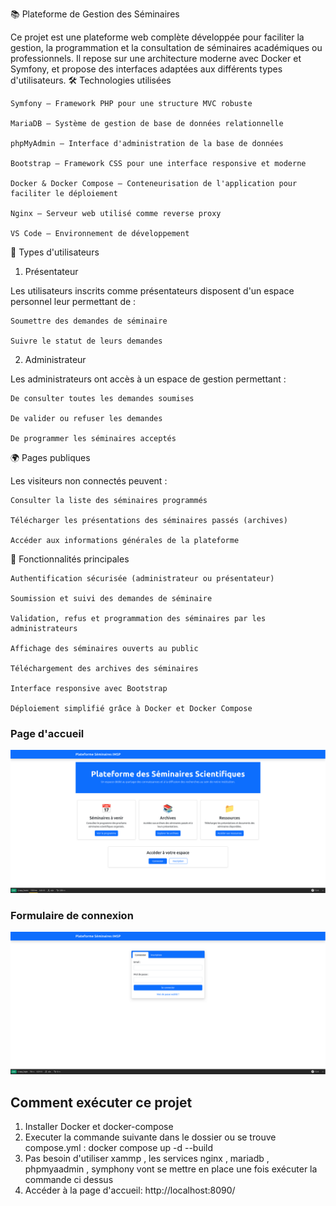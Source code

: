📚 Plateforme de Gestion des Séminaires

Ce projet est une plateforme web complète développée pour faciliter la gestion, la programmation et la consultation de séminaires académiques ou professionnels. Il repose sur une architecture moderne avec Docker et Symfony, et propose des interfaces adaptées aux différents types d'utilisateurs.
🛠️ Technologies utilisées

    Symfony – Framework PHP pour une structure MVC robuste

    MariaDB – Système de gestion de base de données relationnelle

    phpMyAdmin – Interface d'administration de la base de données

    Bootstrap – Framework CSS pour une interface responsive et moderne

    Docker & Docker Compose – Conteneurisation de l'application pour faciliter le déploiement

    Nginx – Serveur web utilisé comme reverse proxy

    VS Code – Environnement de développement

👤 Types d'utilisateurs
1. Présentateur

Les utilisateurs inscrits comme présentateurs disposent d'un espace personnel leur permettant de :

    Soumettre des demandes de séminaire

    Suivre le statut de leurs demandes

2. Administrateur

Les administrateurs ont accès à un espace de gestion permettant :

    De consulter toutes les demandes soumises

    De valider ou refuser les demandes

    De programmer les séminaires acceptés

🌍 Pages publiques

Les visiteurs non connectés peuvent :

    Consulter la liste des séminaires programmés

    Télécharger les présentations des séminaires passés (archives)

    Accéder aux informations générales de la plateforme

🚀 Fonctionnalités principales

    Authentification sécurisée (administrateur ou présentateur)

    Soumission et suivi des demandes de séminaire

    Validation, refus et programmation des séminaires par les administrateurs

    Affichage des séminaires ouverts au public

    Téléchargement des archives des séminaires

    Interface responsive avec Bootstrap

    Déploiement simplifié grâce à Docker et Docker Compose

### Page d'accueil
![Page d'accueil](images/pade_Accueil.png)

### Formulaire de connexion
![Login](images/Connexion.png)

## Comment exécuter ce projet

1. Installer Docker et docker-compose
2. Executer la commande suivante dans le dossier ou se trouve compose.yml : docker compose up -d --build
3. Pas besoin d'utiliser xammp , les services nginx , mariadb , phpmyaadmin , symphony vont se mettre en place une fois exécuter la commande ci dessus
4. Accéder à la page d'accueil: http://localhost:8090/
